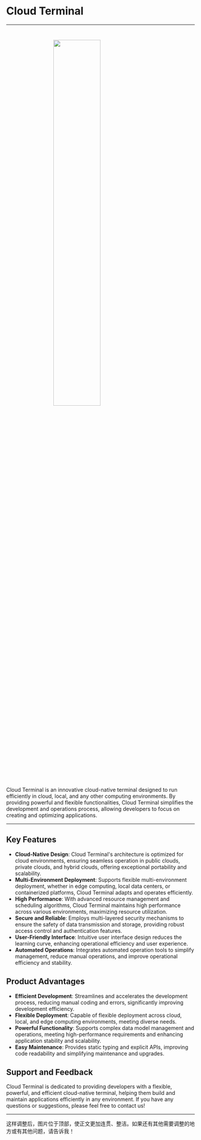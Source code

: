# Cloud Terminal

----
<img width="50%" style="display: block; margin:40px auto;" src="https://s3.eu-central-1.amazonaws.com/entgo.io/assets/gopher_graph.png"/>

Cloud Terminal is an innovative cloud-native terminal designed to run efficiently in cloud, local, and any other computing environments. By providing powerful and flexible functionalities, Cloud Terminal simplifies the development and operations process, allowing developers to focus on creating and optimizing applications.

---
## Key Features

- **Cloud-Native Design**: Cloud Terminal's architecture is optimized for cloud environments, ensuring seamless operation in public clouds, private clouds, and hybrid clouds, offering exceptional portability and scalability.
- **Multi-Environment Deployment**: Supports flexible multi-environment deployment, whether in edge computing, local data centers, or containerized platforms, Cloud Terminal adapts and operates efficiently.
- **High Performance**: With advanced resource management and scheduling algorithms, Cloud Terminal maintains high performance across various environments, maximizing resource utilization.
- **Secure and Reliable**: Employs multi-layered security mechanisms to ensure the safety of data transmission and storage, providing robust access control and authentication features.
- **User-Friendly Interface**: Intuitive user interface design reduces the learning curve, enhancing operational efficiency and user experience.
- **Automated Operations**: Integrates automated operation tools to simplify management, reduce manual operations, and improve operational efficiency and stability.

## Product Advantages

- **Efficient Development**: Streamlines and accelerates the development process, reducing manual coding and errors, significantly improving development efficiency.
- **Flexible Deployment**: Capable of flexible deployment across cloud, local, and edge computing environments, meeting diverse needs.
- **Powerful Functionality**: Supports complex data model management and operations, meeting high-performance requirements and enhancing application stability and scalability.
- **Easy Maintenance**: Provides static typing and explicit APIs, improving code readability and simplifying maintenance and upgrades.

## Support and Feedback

Cloud Terminal is dedicated to providing developers with a flexible, powerful, and efficient cloud-native terminal, helping them build and maintain applications efficiently in any environment. If you have any questions or suggestions, please feel free to contact us!

---

这样调整后，图片位于顶部，使正文更加连贯、整洁。如果还有其他需要调整的地方或有其他问题，请告诉我！